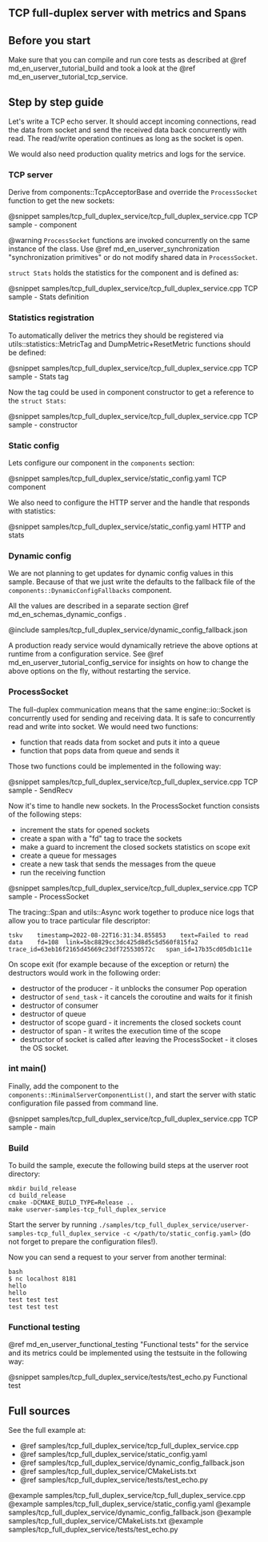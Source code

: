 ## TCP full-duplex server with metrics and Spans


## Before you start

Make sure that you can compile and run core tests as described at
@ref md_en_userver_tutorial_build and took a look at the
@ref md_en_userver_tutorial_tcp_service.


## Step by step guide

Let's write a TCP echo server. It should accept incoming connections, read the
data from socket and send the received data back concurrently with read. The
read/write operation continues as long as the socket is open.

We would also need production quality metrics and logs for the service. 


### TCP server

Derive from components::TcpAcceptorBase and override the `ProcessSocket`
function to get the new sockets:

@snippet samples/tcp_full_duplex_service/tcp_full_duplex_service.cpp  TCP sample - component

@warning `ProcessSocket` functions are invoked concurrently on the same 
instance of the class. Use @ref md_en_userver_synchronization "synchronization primitives"
or do not modify shared data in `ProcessSocket`.

`struct Stats` holds the statistics for the component and is defined as:

@snippet samples/tcp_full_duplex_service/tcp_full_duplex_service.cpp  TCP sample - Stats definition


### Statistics registration

To automatically deliver the metrics they should be registered via
utils::statistics::MetricTag and DumpMetric+ResetMetric functions should be
defined:

@snippet samples/tcp_full_duplex_service/tcp_full_duplex_service.cpp  TCP sample - Stats tag

Now the tag could be used in component constructor to get a reference to the
`struct Stats`:

@snippet samples/tcp_full_duplex_service/tcp_full_duplex_service.cpp  TCP sample - constructor


### Static config

Lets configure our component in the `components` section:

@snippet samples/tcp_full_duplex_service/static_config.yaml  TCP component

We also need to configure the HTTP server and the handle that responds with
statistics:

@snippet samples/tcp_full_duplex_service/static_config.yaml  HTTP and stats


### Dynamic config

We are not planning to get updates for dynamic config values in this sample. Because of
that we just write the defaults to the fallback file of
the `components::DynamicConfigFallbacks` component.

All the values are described in a separate section @ref md_en_schemas_dynamic_configs .

@include samples/tcp_full_duplex_service/dynamic_config_fallback.json

A production ready service would dynamically retrieve the above options at
runtime from a configuration service. See
@ref md_en_userver_tutorial_config_service for insights on how to change the
above options on the fly, without restarting the service.


### ProcessSocket

The full-duplex communication means that the same engine::io::Socket is
concurrently used for sending and receiving data. It is safe to concurrently
read and write into socket. We would need two functions:
* function that reads data from socket and puts it into a queue
* function that pops data from queue and sends it

Those two functions could be implemented in the following way:

@snippet samples/tcp_full_duplex_service/tcp_full_duplex_service.cpp  TCP sample - SendRecv

Now it's time to handle new sockets. In the ProcessSocket function consists of
the following steps:
* increment the stats for opened sockets
* create a span with a "fd" tag to trace the sockets
* make a guard to increment the closed sockets statistics on scope exit
* create a queue for messages
* create a new task that sends the messages from the queue
* run the receiving function

@snippet samples/tcp_full_duplex_service/tcp_full_duplex_service.cpp  TCP sample - ProcessSocket

The tracing::Span and utils::Async work together to produce nice logs that
allow you to trace particular file descriptor:
```
tskv	timestamp=2022-08-22T16:31:34.855853	text=Failed to read data	fd=108	link=5bc8829cc3dc425d8d5c5d560f815fa2	trace_id=63eb16f2165d45669c23df725530572c	span_id=17b35cd05db1c11e
``` 

On scope exit (for example because of the exception or return) the destructors
would work in the following order:
* destructor of the producer - it unblocks the consumer Pop operation
* destructor of `send_task` - it cancels the coroutine and waits for it finish
* destructor of consumer
* destructor of queue
* destructor of scope guard - it increments the closed sockets count
* destructor of span - it writes the execution time of the scope
* destructor of socket is called after leaving the ProcessSocket - it closes
  the OS socket.


### int main()

Finally, add the component to the `components::MinimalServerComponentList()`,
and start the server with static configuration file passed from command line.

@snippet samples/tcp_full_duplex_service/tcp_full_duplex_service.cpp  TCP sample - main


### Build
To build the sample, execute the following build steps at the userver root directory:
```
mkdir build_release
cd build_release
cmake -DCMAKE_BUILD_TYPE=Release ..
make userver-samples-tcp_full_duplex_service
```

Start the server by running `./samples/tcp_full_duplex_service/userver-samples-tcp_full_duplex_service -c </path/to/static_config.yaml>`
(do not forget to prepare the configuration files!).

Now you can send a request to your server from another terminal:
```
bash
$ nc localhost 8181
hello
hello
test test test
test test test
```

### Functional testing
@ref md_en_userver_functional_testing "Functional tests" for the service and
its metrics could be implemented using the testsuite in the following way:

@snippet samples/tcp_full_duplex_service/tests/test_echo.py  Functional test


## Full sources

See the full example at:
* @ref samples/tcp_full_duplex_service/tcp_full_duplex_service.cpp
* @ref samples/tcp_full_duplex_service/static_config.yaml
* @ref samples/tcp_full_duplex_service/dynamic_config_fallback.json
* @ref samples/tcp_full_duplex_service/CMakeLists.txt
* @ref samples/tcp_full_duplex_service/tests/test_echo.py

@example samples/tcp_full_duplex_service/tcp_full_duplex_service.cpp
@example samples/tcp_full_duplex_service/static_config.yaml
@example samples/tcp_full_duplex_service/dynamic_config_fallback.json
@example samples/tcp_full_duplex_service/CMakeLists.txt
@example samples/tcp_full_duplex_service/tests/test_echo.py

